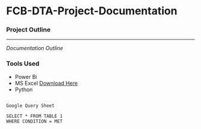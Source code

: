 # FCB-DTA-Project-Documentation

### Project Outline
---

*Documentation Outline*

### Tools Used
- Power  Bi
- MS Excel [Download Here](https://www.microsoft.com/en/microsoft-365/excel?market=af)
- Python

```

Google Query Sheet

SELECT * FROM TABLE 1
WHERE CONDITION = MET

```
  


